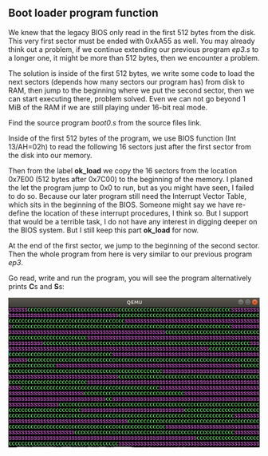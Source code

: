 ## Boot loader program function
We knew that the legacy BIOS only read in the first 512 bytes from the disk. This very first sector must be ended with 0xAA55 as well. You may already think out a problem, if we continue extending our previous program *ep3.s* to a longer one, it might be more than 512 bytes, then we encounter a problem.

The solution is inside of the first 512 bytes, we write some code to load the next sectors (depends how many sectors our program has) from disk to RAM, then jump to the beginning where we put the second sector, then we can start executing there, problem solved. Even we can not go beyond 1 MiB of the RAM if we are still playing under 16-bit real mode. 

Find the source program *boot0.s* from the source files link.

Inside of the first 512 bytes of the program, we use BIOS function (Int 13/AH=02h) to read the following 16 sectors just after the first sector from the disk into our memory. 

Then from the label **ok_load** we copy the 16 sectors from the location 0x7E00 (512 bytes after 0x7C00) to the beginning of the memory. I planed the let the program jump to 0x0 to run, but as you might have seen, I failed to do so. Because our later program still need the Interrupt Vector Table, which sits in the beginning of the BIOS. Someone might say we have re-define the location of these interrupt procedures, I think so. But I support that would be a terrible task, I do not have any interest in digging deeper on the BIOS system. But I still keep this part **ok_load** for now.

At the end of the first sector, we jump to the beginning of the second sector. Then the whole program from here is very similar to our previous program *ep3*.

Go read, write and run the program, you will see the program alternatively prints **C**s and **S**s:

![Pic](./pic/2.7.jpg)